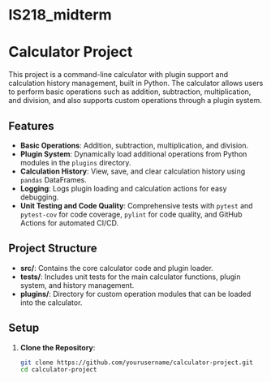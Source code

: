 # IS218_midterm

# Calculator Project

This project is a command-line calculator with plugin support and calculation history management, built in Python. The calculator allows users to perform basic operations such as addition, subtraction, multiplication, and division, and also supports custom operations through a plugin system.

## Features

- **Basic Operations**: Addition, subtraction, multiplication, and division.
- **Plugin System**: Dynamically load additional operations from Python modules in the `plugins` directory.
- **Calculation History**: View, save, and clear calculation history using `pandas` DataFrames.
- **Logging**: Logs plugin loading and calculation actions for easy debugging.
- **Unit Testing and Code Quality**: Comprehensive tests with `pytest` and `pytest-cov` for code coverage, `pylint` for code quality, and GitHub Actions for automated CI/CD.

## Project Structure

- **src/**: Contains the core calculator code and plugin loader.
- **tests/**: Includes unit tests for the main calculator functions, plugin system, and history management.
- **plugins/**: Directory for custom operation modules that can be loaded into the calculator.

## Setup

1. **Clone the Repository**:
   ```bash
   git clone https://github.com/yourusername/calculator-project.git
   cd calculator-project
